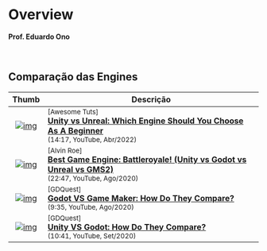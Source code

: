 
# Overview

__Prof. Eduardo Ono__

&nbsp;

## Comparação das Engines

| Thumb | Descrição |
| :-: | --- |
| [![img](https://img.youtube.com/vi/ZG9MF5agh7A/default.jpg)](https://www.youtube.com/watch?v=ZG9MF5agh7A) | <sup>[Awesome Tuts]</sup><br>[__Unity vs Unreal: Which Engine Should You Choose As A Beginner__](https://www.youtube.com/watch?v=ZG9MF5agh7A)<br><sub>(14:17, YouTube, Abr/2022)</sub>
| [![img](https://img.youtube.com/vi/weqbHA77JkY/default.jpg)](https://www.youtube.com/watch?v=weqbHA77JkY) | <sup>[Alvin Roe]</sup><br>[__Best Game Engine: Battleroyale! (Unity vs Godot vs Unreal vs GMS2)__](https://www.youtube.com/watch?v=weqbHA77JkY)<br><sub>(22:47, YouTube, Ago/2020)</sub>
| [![img](https://img.youtube.com/vi/3KKeFK0NHc8/default.jpg)](https://www.youtube.com/watch?v=3KKeFK0NHc8) | <sup>[GDQuest]</sup><br>[__Godot VS Game Maker: How Do They Compare?__](https://www.youtube.com/watch?v=3KKeFK0NHc8)<br><sub>(9:35, YouTube, Ago/2020)</sub>
| [![img](https://img.youtube.com/vi/kahPeM0scpM/default.jpg)](https://www.youtube.com/watch?v=kahPeM0scpM) | <sup>[GDQuest]</sup><br>[__Unity VS Godot: How Do They Compare?__](https://www.youtube.com/watch?v=kahPeM0scpM)<br><sub>(10:41, YouTube, Set/2020)</sub>

&nbsp;
